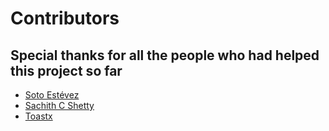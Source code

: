 # Contributors

## Special thanks for all the people who had helped this project so far

* [Soto Estévez](https://github.com/kriogenia)
* [Sachith C Shetty](https://github.com/shettysach)
* [Toastx](https://github.com/toastx)
